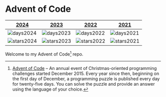 
# Advent of Code

| [2024](https://github.com/j4velin/adventOfCode/tree/main/src/main/kotlin/aoc2024) | [2023](https://github.com/j4velin/adventOfCode/tree/main/src/main/kotlin/aoc2023) | [2022](https://github.com/j4velin/adventOfCode/tree/main/src/main/kotlin/aoc2022)          | [2021](https://github.com/j4velin/adventOfCode/tree/main/src/main/kotlin/aoc2021)        |
|-----------------------------------------------------------------------------------|-----------------------------------------------------------------------------------|--------------|-------------|
| ![days2024](https://img.shields.io/badge/days%20completed-01-red)                 | ![days2023](https://img.shields.io/badge/days%20completed-22-red)                 | ![days2022](https://img.shields.io/badge/days%20completed-23-red) | ![days2021](https://img.shields.io/badge/days%20completed-21-red) |
| ![stars2024](https://img.shields.io/badge/stars%20⭐-02-yellow)                    | ![stars2023](https://img.shields.io/badge/stars%20⭐-47-yellow)                    | ![stars2022](https://img.shields.io/badge/stars%20⭐-48-yellow)| ![stars2021](https://img.shields.io/badge/stars%20⭐-43-yellow) |



Welcome to my Advent of Code[^aoc] repo.


[^aoc]:
    [Advent of Code][aoc] – An annual event of Christmas-oriented programming challenges started December 2015.
    Every year since then, beginning on the first day of December, a programming puzzle is published every day for twenty-five days.
    You can solve the puzzle and provide an answer using the language of your choice.

[aoc]: https://adventofcode.com
